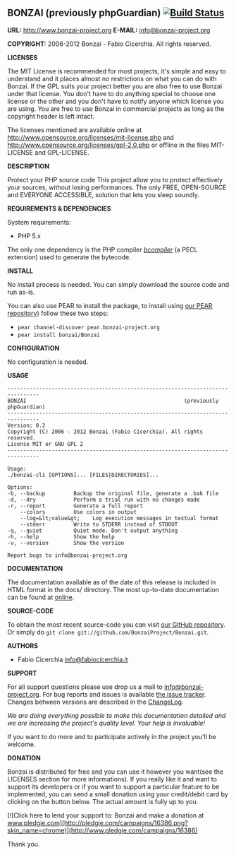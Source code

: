 ## BONZAI (previously phpGuardian) [![Build Status](https://secure.travis-ci.org/BonzaiProject/Bonzai.png)](http://travis-ci.org/BonzaiProject/Bonzai)

**URL:** <http://www.bonzai-project.org>
**E-MAIL:** <info@bonzai-project.org>

**COPYRIGHT:** 2006-2012 Bonzai - Fabio Cicerchia. All rights reserved.

**LICENSES**

The MIT License is recommended for most projects, it's simple and easy to
understand and it places almost no restrictions on what you can do with
Bonzai. If the GPL suits your project better you are also free to use
Bonzai under that license. You don't have to do anything special to
choose one license or the other and you don't have to notify anyone which
license you are using. You are free to use Bonzai in commercial projects
as long as the copyright header is left intact.

The licenses mentioned are available online at
http://www.opensource.org/licenses/mit-license.php and
http://www.opensource.org/licenses/gpl-2.0.php or offline in the files
MIT-LICENSE and GPL-LICENSE.

**DESCRIPTION**

Protect your PHP source code
This project allow you to protect effectively your sources, without losing
performances. The only FREE, OPEN-SOURCE and EVERYONE ACCESSIBLE, solution
that lets you sleep soundly.

**REQUIREMENTS & DEPENDENCIES**

System requirements:

* PHP 5.x

The only one dependency is the PHP compiler
[_bcompiler_](http://pecl.php.net/package/bcompiler) (a PECL extension) used to
generate the bytecode.

**INSTALL**

No install process is needed. You can simply download the source code and run
as-is.

You can also use PEAR to install the package, to install using [our PEAR
repository](http://pear.bonzai-project.org)) follow these two steps:

* `pear channel-discover pear.bonzai-project.org`
* `pear install bonzai/Bonzai`

**CONFIGURATION**

No configuration is needed.

**USAGE**

```
--------------------------------------------------------------------------------
BONZAI                                                  (previously phpGuardian)
--------------------------------------------------------------------------------
Version: 0.2
Copyright (C) 2006 - 2012 Bonzai (Fabio Cicerchia). All rights reserved.
License MIT or GNU GPL 2
--------------------------------------------------------------------------------

Usage:
./bonzai-cli [OPTIONS]... [FILES|DIRECTORIES]...

Options:
-b, --backup         Backup the original file, generate a .bak file
-d, --dry            Perform a trial run with no changes made
-r, --report         Generate a full report
    --colors         Use colors in output
    --log=&lt;value&gt;    Log execution messages in textual format
    --stderr         Write to STDERR instead of STDOUT
-q, --quiet          Quiet mode. Don't output anything
-h, --help           Show the help
-v, --version        Show the version

Report bugs to info@bonzai-project.org
```

**DOCUMENTATION**

The documentation available as of the date of this release is included in HTML
format in the docs/ directory. The most up-to-date documentation can be found at
[online](http://docs.bonzai-project.org).

**SOURCE-CODE**

To obtain the most recent source-code you can visit
[our GitHub repository](https://github.com/BonzaiProject/Bonzai).
Or simply do `git clone git://github.com/BonzaiProject/Bonzai.git`.

**AUTHORS**

* Fabio Cicerchia <info@fabiocicerchia.it>

**SUPPORT**

For all support questions please use drop us a mail to info@bonzai-project.org.
For bug reports and issues is available
[the issue tracker](https://github.com/BonzaiProject/Bonzai/issues).
Changes between versions are described in the
[ChangeLog](https://github.com/BonzaiProject/Bonzai/blob/master/CHANGELOG).

*We are doing everything possible to make this documentation detailed and we are increasing the project's
quality level. Your help is invaluable!*

If you want to do more and to participate actively in the project you'll be welcome.

**DONATION**

Bonzai is distributed for free and you can use it however you want(see the
LICENSES section for more informations).
If you really like it and want to support its developers or if you want to
support a particular feature to be implemented, you can send a small donation
using your credit/debit card by clicking on the button below.
The actual amount is fully up to you.

[![Click here to lend your support to: Bonzai and make a donation at www.pledgie.com](http://pledgie.com/campaigns/16386.png?skin_name=chrome)](http://www.pledgie.com/campaigns/16386)

Thank you.
